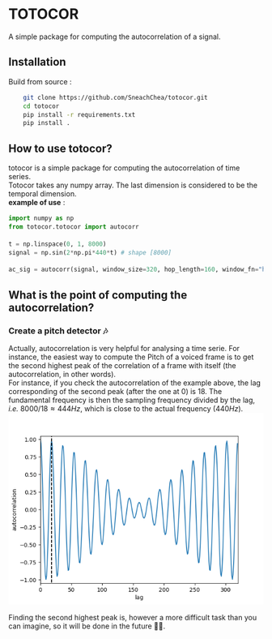 # TOTOCOR

A simple package for computing the autocorrelation of a signal.

## Installation 

Build from source : 
```bash
    git clone https://github.com/SneachChea/totocor.git
    cd totocor
    pip install -r requirements.txt
    pip install .
```

## How to use totocor? 

totocor is a simple package for computing the autocorrelation of time series.  
Totocor takes any numpy array. The last dimension is considered to be the temporal dimension.  
**example of use** :
```python
import numpy as np
from totocor.totocor import autocorr

t = np.linspace(0, 1, 8000)
signal = np.sin(2*np.pi*440*t) # shape [8000]

ac_sig = autocorr(signal, window_size=320, hop_length=160, window_fn="hamming", normalization=True) # shape [51, 320]


```




## What is the point of computing the autocorrelation? 

### Create a pitch detector 🎶

Actually, autocorrelation is very helpful for analysing a time serie. For instance, the easiest way to compute the Pitch of a voiced frame is to get the second highest peak of the correlation of a frame with itself (the autocorrelation, in other words).  
For instance, if you check the autocorrelation of the example above, the lag corresponding of the second peak (after the one at 0) is 18. The fundamental frequency is then the sampling frequency divided by the lag, *i.e.* $8000/18 \approx 444 Hz$, which is close to the actual frequency ($440Hz$).
![autocorrelation](img/autocorrelation.png)

Finding the second highest peak is, however a more difficult task than you can imagine, so it will be done in the future 🤷‍♂️.



